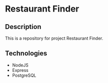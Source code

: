 # Restaurant Finder

## Description

This is a repository for project Restaurant Finder.

## Technologies

-   NodeJS
-   Express
-   PostgreSQL
